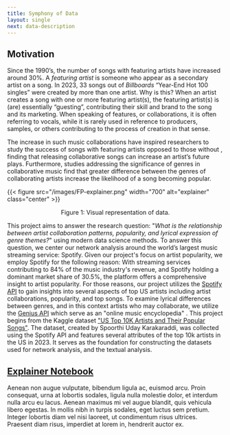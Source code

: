 ```yaml
---
title: Symphony of Data 
layout: single
next: data-description
---
```


## Motivation 
Since the 1990’s, the number of songs with featuring artists have increased around 30%. A *featuring artist* is someone who appear as a secondary artist on a song. In 2023, 33 songs out of *Billboards* “Year-End Hot 100 singles” were created by more than one artist. Why is this? When an artist creates a song with one or more featuring artist(s), the featuring artist(s) is (are) essentially “guesting”, contributing their skill and brand to the song and its marketing. When speaking of features, or collaborations, it is often referring to vocals, while it is rarely used in reference to producers, samples, or others contributing to the process of creation in that sense. 

The increase in such music collaborations have inspired researchers to study the success of songs with featuring artists opposed to those without , finding that releasing collaborative songs can increase an artist’s future plays. Furthermore, studies addressing the significance of genres in collaborative music find that greater difference between the genres of collaborating artists increase the likelihood of a song becoming popular. 

{{< figure src="/images/FP-explainer.png" width="700" alt="explainer" class="center" >}}
<p style="text-align: center;">Figure 1: Visual representation of data.</p>


This project aims to answer the research question: "*What is the relationship between artist collaboration patterns, popularity, and lyrical expression of genre themes?*" using modern data science methods. 
To answer this question, we center our network analysis around the world’s largest music streaming service: Spotify. Given our project's focus on artist popularity, we employ Spotify for the following reason: With streaming services contributing to 84% of the music industry's revenue, and Spotify holding a dominant market share of 30.5%, the platform offers a comprehensive insight to artist popularity. For those reasons, our project utilizes the [Spotify API](https://developer.spotify.com/documentation/web-api) to gain insights into several aspects of top US artists including artist collaborations, popularity, and top songs. To examine lyrical differences between genres, and in this context artists who may collaborate, we utilize the [Genius API](https://docs.genius.com/#/getting-started-h1) which serve as an "online music encyclopedia" .
This project begins from the Kaggle dataset ["US Top 10K Artists and Their Popular Songs"](https://www.kaggle.com/datasets/spoorthiuk/us-top-10k-artists-and-their-popular-songs). The dataset, created by Spoorthi Uday Karakaraddi, was collected using the Spotify API and features several attributes of the top 10k artists in the US in 2023. It serves as the foundation for constructing the datasets used for network analysis, and the textual analysis.


## [Explainer Notebook](explainer-notebook.html)

Aenean non augue vulputate, bibendum ligula ac, euismod arcu. Proin consequat, urna at lobortis sodales, ligula nulla molestie dolor, et interdum nulla arcu eu lacus. Aenean maximus mi vel augue blandit, quis vehicula libero egestas. In mollis nibh in turpis sodales, eget luctus sem pretium. Integer lobortis diam vel nisi laoreet, ut condimentum risus ultrices. Praesent diam risus, imperdiet at lorem in, hendrerit auctor ex.
